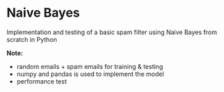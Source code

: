
# Naive Bayes
Implementation and testing of a basic spam filter using Naive Bayes from scratch in Python 

**Note:**
- random emails + spam emails for training & testing
- numpy and pandas is used to implement the model
- performance test
